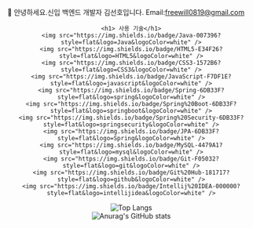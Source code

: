 
 👋 안녕하세요.신입 백엔드 개발자 김선호입니다.
	Email:freewill0819@gmail.com
	
<div align="center">
	
	
	<h1> 사용 기술</h1>
	<img src="https://img.shields.io/badge/Java-007396?style=flat&logo=Java&logoColor=white" />
	<img src="https://img.shields.io/badge/HTML5-E34F26?style=flat&logo=HTML5&logoColor=white" />
	<img src="https://img.shields.io/badge/CSS3-1572B6?style=flat&logo=CSS3&logoColor=white" />
	<img src="https://img.shields.io/badge/JavaScript-F7DF1E?style=flat&logo=javascript&logoColor=white" />
	<img src="https://img.shields.io/badge/Spring-6DB33F?style=flat&logo=spring&logoColor=white" />
	<img src="https://img.shields.io/badge/Spring%20Boot-6DB33F?style=flat&logo=springboot&logoColor=white" />
	<img src="https://img.shields.io/badge/Spring%20Security-6DB33F?style=flat&logo=springsecurity&logoColor=white" />
	<img src="https://img.shields.io/badge/JPA-6DB33F?style=flat&logo=Spring&logoColor=white" />
	<img src="https://img.shields.io/badge/MySQL-4479A1?style=flat&logo=mysql&logoColor=white" />
  	<img src="https://img.shields.io/badge/Git-F05032?style=flat&logo=git&logoColor=white" />
	<img src="https://img.shields.io/badge/Git%20Hub-181717?style=flat&logo=github&logoColor=white" />
	<img src="https://img.shields.io/badge/Intellij%20IDEA-000000?style=flat&logo=intellijidea&logoColor=white" />
	
	


![Top Langs](https://github-readme-stats.vercel.app/api/top-langs/?username=freewill0819&layout=compact)
	<br>
![Anurag's GitHub stats](https://github-readme-stats.vercel.app/api?username=freewill0819&show_icons=true&theme=radical)
	
</div>
